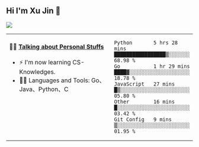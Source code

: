 
## Hi I'm Xu Jin 👋
![](https://komarev.com/ghpvc/?username=jiayouxujin&color=brightgreen&label=PROFILE+VIEWS)



<table align="center">
<tr>
<td valign="top" width="60%">

#### 🏋️‍♀️ <a href="https://github.com/jiayouxujin" target="_blank">Talking about Personal Stuffs</a>
<!-- recent_releases starts -->

- ⚡  I'm now learning CS-Knowledges.  
- 🏊‍♂️ Languages and Tools: Go、Java、Python、C
<!-- recent_releases ends -->
</td>
<td>
 
<!--START_SECTION:waka-->
```text
Python       5 hrs 28 mins   █████████████████▒░░░░░░░   68.98 % 
Go           1 hr 29 mins    ████▓░░░░░░░░░░░░░░░░░░░░   18.78 % 
JavaScript   27 mins         █▒░░░░░░░░░░░░░░░░░░░░░░░   05.80 % 
Other        16 mins         █░░░░░░░░░░░░░░░░░░░░░░░░   03.42 % 
Git Config   9 mins          ▒░░░░░░░░░░░░░░░░░░░░░░░░   01.95 % 
```
<!--END_SECTION:waka-->
 
</td>
</tr>
</table>





